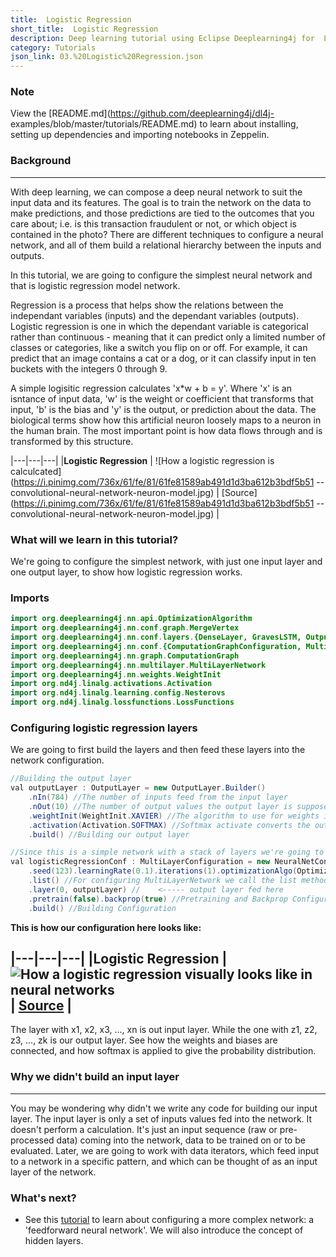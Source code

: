 ```yaml
---
title:  Logistic Regression
short_title:  Logistic Regression
description: Deep learning tutorial using Eclipse Deeplearning4j for  Logistic Regression
category: Tutorials
json_link: 03.%20Logistic%20Regression.json
---
```


### Note

View the [README.md](https://github.com/deeplearning4j/dl4j-
examples/blob/master/tutorials/README.md) to learn about installing, setting up
dependencies and importing notebooks in Zeppelin.

### Background
---

With deep learning, we can compose a deep neural network to
suit the input data and its features. The goal is to train the network on the
data to make predictions, and those predictions are tied to the outcomes that
you care about; i.e. is this transaction fraudulent or not, or which object is
contained in the photo? There are different techniques to configure a neural
network, and all of them build a relational hierarchy between the inputs and
outputs.

In this tutorial, we are going to configure the simplest neural
network and that is logistic regression model network. 

Regression is a process
that helps show the relations between the independant variables (inputs) and the
dependant variables (outputs). Logistic regression is one in which the dependant
variable is categorical rather than continuous - meaning that it can predict
only a limited number of classes or categories, like a switch you flip on or
off. For example, it can predict that an image contains a cat or a dog, or it
can classify input in ten buckets with the integers 0 through 9.

A simple
logisitic regression calculates 'x*w + b = y'. Where 'x' is an isntance of input
data, 'w' is the weight or coefficient that transforms that input, 'b' is the
bias and 'y' is the output, or prediction about the data. The biological terms
show how this artificial neuron loosely maps to a neuron in the human brain. The
most important point is how data flows through and is transformed by this
structure.

|---|---|---|
|**Logistic Regression** | ![How a logistic regression
is
calculcated](https://i.pinimg.com/736x/61/fe/81/61fe81589ab491d1d3ba612b3bdf5b51
--convolutional-neural-network-neuron-model.jpg) |
[Source](https://i.pinimg.com/736x/61/fe/81/61fe81589ab491d1d3ba612b3bdf5b51
--convolutional-neural-network-neuron-model.jpg) |

### What will we learn in this tutorial?
We're going to configure the simplest
network, with just one input layer and one output layer, to show how logistic
regression works.

### Imports

```java
import org.deeplearning4j.nn.api.OptimizationAlgorithm
import org.deeplearning4j.nn.conf.graph.MergeVertex
import org.deeplearning4j.nn.conf.layers.{DenseLayer, GravesLSTM, OutputLayer, RnnOutputLayer}
import org.deeplearning4j.nn.conf.{ComputationGraphConfiguration, MultiLayerConfiguration, NeuralNetConfiguration}
import org.deeplearning4j.nn.graph.ComputationGraph
import org.deeplearning4j.nn.multilayer.MultiLayerNetwork
import org.deeplearning4j.nn.weights.WeightInit
import org.nd4j.linalg.activations.Activation
import org.nd4j.linalg.learning.config.Nesterovs
import org.nd4j.linalg.lossfunctions.LossFunctions
```

### Configuring logistic regression layers
We are going to first build the
layers and then feed these layers into the network configuration.

```java
//Building the output layer
val outputLayer : OutputLayer = new OutputLayer.Builder()
    .nIn(784) //The number of inputs feed from the input layer
    .nOut(10) //The number of output values the output layer is supposed to take
    .weightInit(WeightInit.XAVIER) //The algorithm to use for weights initialization
    .activation(Activation.SOFTMAX) //Softmax activate converts the output layer into a probability distribution
    .build() //Building our output layer
```

```java
//Since this is a simple network with a stack of layers we're going to configure a MultiLayerNetwork
val logisticRegressionConf : MultiLayerConfiguration = new NeuralNetConfiguration.Builder()
    .seed(123).learningRate(0.1).iterations(1).optimizationAlgo(OptimizationAlgorithm.STOCHASTIC_GRADIENT_DESCENT).updater(new Nesterovs(0.9)) //High Level Configuration
    .list() //For configuring MultiLayerNetwork we call the list method
    .layer(0, outputLayer) //    <----- output layer fed here
    .pretrain(false).backprop(true) //Pretraining and Backprop Configuration
    .build() //Building Configuration
```

**This is how our configuration here looks like:**

|---|---|---|
|**Logistic
Regression** | ![How a logistic regression visually looks like in neural
networks](https://isaacchanghau.github.io/images/deeplearning/activationfunction/softmax.png)
|
[Source](https://isaacchanghau.github.io/images/deeplearning/activationfunction/softmax.png)
|
---
The layer with x1, x2, x3, ..., xn is out input layer. While the one with
z1, z2, z3, ..., zk is our output layer. See how the weights and biases are
connected, and how softmax is applied to give the probability distribution.

### Why we didn't build an input layer
---
You may be wondering why didn't we
write any code for building our input layer. The input layer is only a set of
inputs values fed into the network. It doesn't perform a calculation. It's just
an input sequence (raw or pre-processed data) coming into the network, data to
be trained on or to be evaluated. Later, we are going to work with data
iterators, which feed input to a network in a specific pattern, and which can be
thought of as an input layer of the network.

 

### What's next?
- See this [tutorial](http://someurl) to learn about
configuring a more complex network: a 'feedforward neural network'. We will also
introduce the concept of hidden layers.
